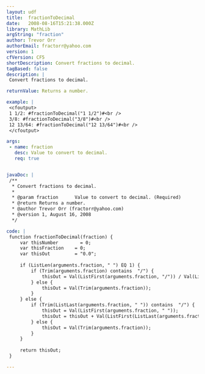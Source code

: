 ```yaml
---
layout: udf
title:  fractionToDecimal
date:   2008-08-16T15:21:38.000Z
library: MathLib
argString: "fraction"
author: Trevor Orr
authorEmail: fractorr@yahoo.com
version: 1
cfVersion: CF5
shortDescription: Convert fractions to decimal.
tagBased: false
description: |
 Convert fractions to decimal.

returnValue: Returns a number.

example: |
 <cfoutput>
 1 1/2: #fractionToDecimal("1 1/2")#<br />
 3/8: #fractionToDecimal("3/8")#<br />
 12 13/64: #fractionToDecimal("12 13/64")#<br />
 </cfoutput>

args:
 - name: fraction
   desc: Value to convert to decimal.
   req: true


javaDoc: |
 /**
  * Convert fractions to decimal.
  * 
  * @param fraction      Value to convert to decimal. (Required)
  * @return Returns a number. 
  * @author Trevor Orr (fractorr@yahoo.com) 
  * @version 1, August 16, 2008 
  */

code: |
 function fractionToDecimal(fraction) {
     var thisNumber        = 0;
     var thisFraction    = 0;
     var thisOut         = "0.0";
 
     if (ListLen(arguments.fraction, " ") EQ 1) {
         if (Trim(arguments.fraction) contains  "/") {
             thisOut = Val(ListFirst(arguments.fraction, "/")) / Val(ListLast(arguments.fraction, "/"));
         } else {
             thisOut = Val(Trim(arguments.fraction));
         }
     } else {
         if (Trim(ListLast(arguments.fraction, " ")) contains  "/") {
             thisOut = Val(ListFirst(arguments.fraction, " "));
             thisOut = thisOut + Val(ListFirst(ListLast(arguments.fraction, " "), "/")) / Val(ListLast(ListLast(arguments.fraction, " "), "/"));
         } else {
             thisOut = Val(Trim(arguments.fraction));
         }
     }
 
     return thisOut;
 }

---
```


